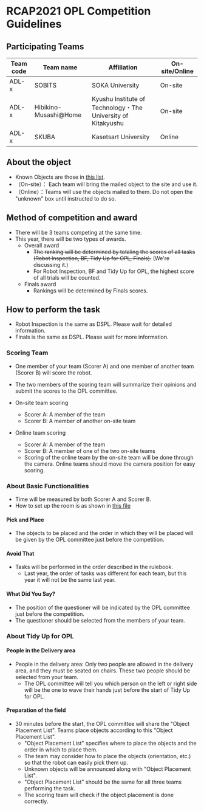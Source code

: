 # RCAP2021 OPL Competition Guidelines

## Participating Teams

| Team code | Team name  | Affiliation  | On-site/Online |
| --------- | ---------- | ------------ | ------ |
| ADL-x | SOBITS | SOKA University | On-site |
| ADL-x | Hibikino-Musashi@Home | Kyushu Institute of Technology・The University of Kitakyushu | On-site |
| ADL-x | SKUBA       | Kasetsart University | Online |

## About the object
- Known Objects are those in [this list](opl_known_object_list.pdf).
- （On-site）： Each team will bring the mailed object to the site and use it.
- （Online）：Teams will use the objects mailed to them. Do not open the "unknown" box until instructed to do so.

## Method of competition and award 

- There will be 3 teams competing at the same time.
- This year, there will be two types of awards.
  - Overall award
    - ~~The ranking will be determined by totaling the scores of all tasks (Robot Inspection, BF, Tidy Up for OPL, Finals).~~ (We're discussing it.)
    - For Robot Inspection, BF and Tidy Up for OPL, the highest score of all trials will be counted.
  - Finals award
    - Rankings will be determined by Finals scores.

## How to perform the task

- Robot Inspection is the same as DSPL. Please wait for detailed information.
- Finals is the same as DSPL. Please wait for more information.

### Scoring Team
- One member of your team (Scorer A) and one member of another team (Scorer B) will score the robot.
- The two members of the scoring team will summarize their opinions and submit the scores to the OPL committee.
- On-site team scoring
  - Scorer A:  A member of the team
  - Scorer B:  A member of another on-site team

- Online team scoring
  - Scorer A:  A member of the team
  - Scorer B:  A member of one of the two on-site teams
  - Scoring of the online team by the on-site team will be done through the camera.  Online teams should move the camera position for easy scoring.


### About Basic Functionalities
- Time will be measured by both Scorer A and Scorer B.
- How to set up the room is as shown in [this file](./BFArena_y1.pdf)

#### Pick and Place
- The objects to be placed and the order in which they will be placed will be given by the OPL committee just before the competition.

#### Avoid That
- Tasks will be performed in the order described in the rulebook.
  - Last year, the order of tasks was different for each team, but this year it will not be the same last year.

#### What Did You Say?
- The position of the questioner will be indicated by the OPL committee just before the competition.
- The questioner should be selected from the members of your team.

### About Tidy Up for OPL

#### People in the Delivery area
- People in the delivery area: Only two people are allowed in the delivery area, and they must be seated on chairs. These two people should be selected from your team.
  - The OPL committee will tell you which person on the left or right side will be the one to wave their hands just before the start of Tidy Up for OPL.

#### Preparation of the field

- 30 minutes before the start, the OPL committee will share the "Object Placement List". Teams place objects according to this "Object Placement List".
  - "Object Placement List" specifies where to place the objects and the order in which to place them.
  - The team may consider how to place the objects (orientation, etc.) so that the robot can easily pick them up.
  - Unknown objects will be announced along with "Object Placement List".
  - "Object Placement List" should be the same for all three teams performing the task.
  - The scoring team will check if the object placement is done correctly.

